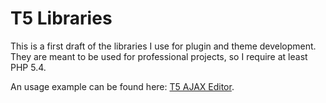 # T5 Libraries

This is a first draft of the libraries I use for plugin and theme development. They are meant to be used for professional projects, so I require at least PHP 5.4.

An usage example can be found here: [T5 AJAX Editor](https://github.com/toscho/t5-ajax-editor).